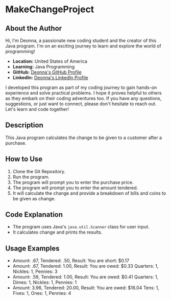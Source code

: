 # MakeChangeProject

## About the Author
Hi, I'm Deonna, a passionate new coding student and the creator of this Java program. I'm on an exciting journey to learn and explore the world of programming!

- **Location:** United States of America
- **Learning:** Java Programming
- **GitHub:** [Deonna's GitHub Profile](https://github.com/Deonnaa)
- **LinkedIn:** [Deonna's LinkedIn Profile](https://www.linkedin.com/in/deonna-aponte-506a3318b/)

I developed this program as part of my coding journey to gain hands-on experience and solve practical problems. I hope it proves helpful to others as they embark on their coding adventures too. If you have any questions, suggestions, or just want to connect, please don't hesitate to reach out. Let's learn and code together!

## Description
This Java program calculates the change to be given to a customer after a purchase.

## How to Use
1. Clone the Git Repository.
2. Run the program.
3. The program will prompt you to enter the purchase price.
4. The program will prompt you to enter the amount tendered.
5. It will calculate the change and provide a breakdown of bills and coins to be given as change.

## Code Explanation
- The program uses Java's `java.util.Scanner` class for user input.
- It calculates change and prints the results.

## Usage Examples
- Amount: .67, Tendered: .50, Result: You are short: $0.17
- Amount: .67, Tendered: 1.00, Result: You are owed: $0.33 Quarters: 1, Nickles: 1, Pennies: 3
- Amount: .59, Tendered: 1.00, Result: You are owed: $0.41 Quarters: 1, Dimes: 1, Nickles: 1, Pennies: 1
- Amount: 3.96, Tendered: 20.00, Result: You are owed: $16.04 Tens: 1, Fives: 1, Ones: 1, Pennies: 4

